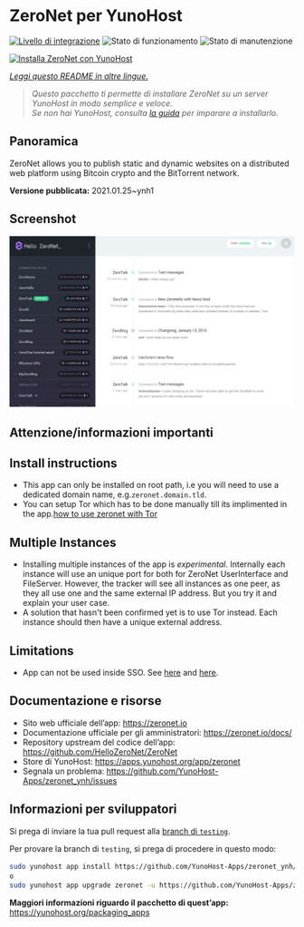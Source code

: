 <!--
N.B.: Questo README è stato automaticamente generato da <https://github.com/YunoHost/apps/tree/master/tools/readme_generator>
NON DEVE essere modificato manualmente.
-->

# ZeroNet per YunoHost

[![Livello di integrazione](https://dash.yunohost.org/integration/zeronet.svg)](https://dash.yunohost.org/appci/app/zeronet) ![Stato di funzionamento](https://ci-apps.yunohost.org/ci/badges/zeronet.status.svg) ![Stato di manutenzione](https://ci-apps.yunohost.org/ci/badges/zeronet.maintain.svg)

[![Installa ZeroNet con YunoHost](https://install-app.yunohost.org/install-with-yunohost.svg)](https://install-app.yunohost.org/?app=zeronet)

*[Leggi questo README in altre lingue.](./ALL_README.md)*

> *Questo pacchetto ti permette di installare ZeroNet su un server YunoHost in modo semplice e veloce.*  
> *Se non hai YunoHost, consulta [la guida](https://yunohost.org/install) per imparare a installarlo.*

## Panoramica

ZeroNet allows you to publish static and dynamic websites on a distributed web platform using Bitcoin crypto and the BitTorrent network.


**Versione pubblicata:** 2021.01.25~ynh1

## Screenshot

![Screenshot di ZeroNet](./doc/screenshots/screenshot.png)

## Attenzione/informazioni importanti

## Install instructions
- This app can only be installed on root path, i.e you will need to use a dedicated domain name, e.g.`zeronet.domain.tld`.
- You can setup Tor which has to be done manually till its implimented in the app.[how to use zeronet with Tor](https://zeronet.readthedocs.io/en/latest/faq/#how-to-use-zeronet-with-tor)

## Multiple Instances
- Installing multiple instances of the app is *experimental*. Internally each instance will use an unique port for both for ZeroNet UserInterface and FileServer. However, the tracker will see all instances as one peer, as they all use one and the same external IP address. But you try it and explain your user case.
- A solution that hasn't been confirmed yet is to use Tor instead. Each instance should then have a unique external address.

## Limitations

* App can not be used inside SSO. See [here](https://github.com/HelloZeroNet/ZeroNet/issues/2541) and [here](https://github.com/YunoHost/issues/issues/1580).

## Documentazione e risorse

- Sito web ufficiale dell’app: <https://zeronet.io>
- Documentazione ufficiale per gli amministratori: <https://zeronet.io/docs/>
- Repository upstream del codice dell’app: <https://github.com/HelloZeroNet/ZeroNet>
- Store di YunoHost: <https://apps.yunohost.org/app/zeronet>
- Segnala un problema: <https://github.com/YunoHost-Apps/zeronet_ynh/issues>

## Informazioni per sviluppatori

Si prega di inviare la tua pull request alla [branch di `testing`](https://github.com/YunoHost-Apps/zeronet_ynh/tree/testing).

Per provare la branch di `testing`, si prega di procedere in questo modo:

```bash
sudo yunohost app install https://github.com/YunoHost-Apps/zeronet_ynh/tree/testing --debug
o
sudo yunohost app upgrade zeronet -u https://github.com/YunoHost-Apps/zeronet_ynh/tree/testing --debug
```

**Maggiori informazioni riguardo il pacchetto di quest’app:** <https://yunohost.org/packaging_apps>
